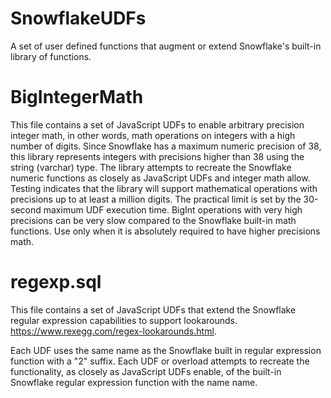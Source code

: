# SnowflakeUDFs
A set of user defined functions that augment or extend Snowflake's built-in library of functions. 

# BigIntegerMath

This file contains a set of JavaScript UDFs to enable arbitrary precision integer math, in other words, math operations on integers with a high number of digits. Since Snowflake has a maximum numeric precision of 38, this library represents integers with precisions higher than 38 using the string (varchar) type. The library attempts to recreate the Snowflake numeric functions as closely as JavaScript UDFs and integer math allow. Testing indicates that the library will support mathematical operations with precisions up to at least a million digits. The practical limit is set by the 30-second maximum UDF execution time. BigInt operations with very high precisions can be very slow compared to the Snowflake built-in math functions. Use only when it is absolutely required to have higher precisions math.

# regexp.sql

This file contains a set of JavaScript UDFs that extend the Snowflake regular expression capabilities to support lookarounds. https://www.rexegg.com/regex-lookarounds.html.

Each UDF uses the same name as the Snowflake built in regular expression function with a "2" suffix. Each UDF or overload attempts to recreate the functionality, as closely as JavaScript UDFs enable, of the built-in Snowflake regular expression function with the name name.
